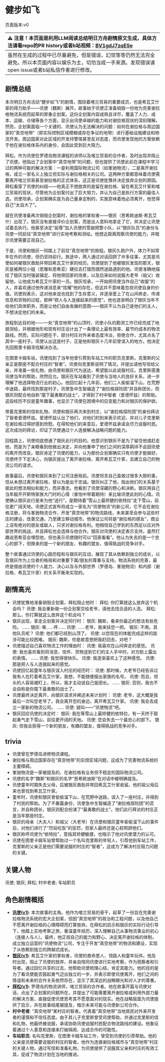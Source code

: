 # 健步如飞
页面版本:v0
 

| :warning: 注意！本页面是利用LLM阅读总结明日方舟剧情原文生成，具体方法请看repo的PR history或者b站视频：[BV1gdJ7zqESe](https://www.bilibili.com/video/BV1gdJ7zqESe/)         |
|:----------------------------|
| 虽然在生成的过程中已尽量避免，但是错误，幻觉等等仍然无法完全避免。所以本页面内容以娱乐为主，切勿当成一手来源。发现错误请open issue或者b站私信作者进行修改。|



## 剧情总结
本次明日方舟活动“健步如飞”的剧情，围绕着喀兰贸易的重要成员，也是希瓦艾什家的得力助手——讯使（魏斯）展开。故事始于讯使正准备销毁一份他为完善谢拉格物流系统而起草的厚重企划案。这份企划案内容成熟且详尽，覆盖了人力、成本、运输、仓储等各个方面，显示出讯使卓越的能力和对谢拉格现状的深刻理解。然而，企划案面临一个关键的、讯使认为无法解决的问题：如何在谢拉格与周边国家的“真空地带”（即实际控制区域模糊或存在争议的地带）进行基础设施建设和物流开发。周边国家对此区域的开发持警惕甚至反对态度，而讯使发现他的方案依赖于他在谢拉格体系内的身份，会因此受到巨大阻力。

拜松，作为讯使在罗德岛物流课程的讲师以及喀兰贸易的合作者，及时出现并阻止了讯使。他指出了企划案中“真空地带”的问题，但也提供了讯使此前在课程中学习过的两种可能的解决方案：一是利用国际物流公司（如峯驰物流），二是离开谢拉格，成立一家名义上独立但实际与谢拉格相关的公司。这两种方案都意味着讯使需要离开喀兰贸易甚至谢拉格的正式体系，这正是讯使犹豫并决定放弃企划的原因。拜松看穿了讯使的纠结——他真正不想放弃的是留在谢拉格、留在希瓦艾什家和喀兰贸易的现状，尽管他为企划案付出了巨大努力，并认为自己是执行方案的最佳人选。讯使坦承，企划案确实是为自己量身定制的，实施意味着他必须离开，他觉得自己“太自大了”。

就在讯使准备再次销毁企划案时，谢拉格的掌权者——银灰（恩希欧迪斯·希瓦艾什）出现了。银灰没有直接评价企划案，而是出人意料地拿走了它，并决定让讯使试着去执行。他甚至决定“屈尊”加入讯使的雪崩预警小队，以“银灰队员”的身份与讯使一同前往“真空地带”进行实地考察和测绘。他想近距离观察讯使的能力，并暗示讯使需要正视自己。

于是，讯使和银灰一同踏上了前往“真空地带”的旅程。银灰久疏户外，体力不如常年在外的讯使，但仍坚持前行。旅途中，两人通过对话回顾了许多往事，尤其是讯使如何被银灰救助并带回希瓦艾什家的经历。讯使提到了他被银灰发现的那天，银灰是被两位小姐（恩雅和恩希亚）硬拉去打猎而偶然迷路遇到的他。讯使准确地描绘了银灰当时强装镇定、将他带回家的场景，以及后来如何说服大老爷（祖父）收留他，让他成为希瓦艾什家的一员。银灰坦承，一开始把讯使当作自己“收服”的人，并喜欢通过他传递消息来“炫耀”他的存在，但这并不意味着忽视讯使自身的价值。讯使则表示，这对他来说也找到了生存意义，并逐渐爱上了在山间奔走、传递信息和货物的过程，那种“把人与人连接起来的感觉”。他也逐渐明白了银灰当年不给他们具体职务，而是让他们自由发展的意图——银灰不认为自己是他们的主人，不想决定他们的未来。

旅程到达目的地——一处“真空地带”的山顶时，讯使小队的勘测工作已经完成了地貌测绘，并根据地形和现有村庄设计出了一条理论上最有效率、最节约成本的物流路线。然而，实际问题在于，部分村庄对外来者态度冷淡，拒绝合作，尤其点名了其中一座村子。讯使认出这座村子，正是他和银灰十几年前曾误入的地方。他决定先回图里卡姆寻找解决办法。

在图里卡姆车站，讯使找到了当年他曾引荐到车站工作的职员克里斯。克里斯的父亲正是那座不配合村庄的“智者”。讯使向克里斯说明了情况，并提出请他写信给父亲，并准备一些礼物，由讯使和银灰代为送达，希望能以此说服村庄。克里斯感激讯使当年的帮助，欣然应允。银灰在车站看到了讯使与当地人的良好关系，进一步理解了他选择物流行业的初心。他回忆起十几年前，他们二人偷偷溜下山，在荒野中迷路，最终找到那座村子，讯使急中生智编造了“谢拉格探险团”并自称团长，而银灰则配合地自称“麾下最勇敢的战士”，才得到了村中智者（爱德怀兹）的帮助。这段经历不仅是童年趣事，也显示了讯使在困境中的应变能力和对银灰的保护欲。

带着克里斯的信和礼物，讯使和银灰再次来到村庄，以“谢拉格探险团”的身份拜访了智者爱德怀兹。爱德怀兹认出了他们，对他们的到来表示欢迎，并对儿子克里斯在谢拉格过得好感到欣慰。在得知他们的来意后，爱德怀兹承诺会尽力说服村民。这次成功的拜访，印证了讯使通过个人连接解决战略问题的能力。

回程路上，讯使彻底想通了银灰此行的目的。他意识到银灰不是为了留住他或赶走他，而是为了亲眼看到他做出决定，并向他重申了他们之间的深厚羁绊不会因讯使的离开而改变。银灰肯定了讯使的能力，认为那份企划案确实只有讯使才能做好。讯使终于下定决心，向银灰提出了离开谢拉格、离开希瓦艾什家，去建立自己的物流公司的请求。

故事最后，讯使和银灰来到了公司注册局前。讯使坦言自己虽做过很多大胆的事，但从未想过离开谢拉格，曾以为是出于忠诚。银灰纠正了他，指出他们的关系基于彼此的想法相似和能力，而非愚忠。他看到了讯使深藏的野心和决断。银灰用自己当年敲开开斯特家族大门时的心情（害怕中带着期待）来比喻讯使此刻的心情。讯使确认银灰此行是来为他“送行”，是期待着“雪山上最矫健的依特拉”走下雪山，前往更广阔天地。讯使正式宣布将成立一家名为“讯使物流”的新公司，它不会在谢拉格注册，将与峯驰物流合作，开发“真空地带”的物流路线，未来甚至会参与这些村庄的建设，改善交通，乃至建立移动城市。他保证公司将是“谢拉格的朋友”，商业上没有绝对的朋友或敌人，只求对谢拉格有利。他相信自己学到的东西足以应对外部世界的挑战，并且拜松也会选择与他合作。银灰对讯使的决定表示支持，虽然打趣说恩希亚会埋怨他，但也表示讯使随时可以“回家看看”。他认为失去的是一个忠心的部下，但换来的是一个新的朋友、有趣的盟友、值得挑战的竞争对手。

整个故事通过讯使的心路历程和与银灰的互动，展现了其从依赖到独立的成长，以及银灰作为上位者的格局和对重要下属/朋友的尊重与支持。物流系统的完善，最终是借由讯使的个人能力、决心以及与外部世界（罗德岛、峯驰物流）和内部（谢拉格、希瓦艾什家）的关系平衡来实现的。
## 剧情高光
- 讯使犹豫地准备销毁企划案，拜松阻止他时：
  拜松: 你打算就这么放弃这个机会吗？
  讯使: 我会重新做一份企划案交给老爷，请他去找合适的人选。
  拜松: 那么，你打算就这么放弃这个机会吗？
- 银灰出现，拿走企划案并决定同行时：
  银灰: 魏斯，看来你最近的想法有些危险。
  ......
  银灰: 嘶......呼......
  讯使: ......老爷，我来扶您一把。
  银灰: 不用。其他队员呢？
  讯使: 他们都已经到山顶了。
  讯使: 以您现在的体能完成这样的跋涉可能比较困难。
  银灰: 魏斯，你是故意想把我赶回去，对吧？
- 讯使描述自己喜欢物流工作的理由时：
  讯使: 我喜欢在山间奔走的感觉。
  讯使: 我也喜欢看到将消息、信件、货物送到它们的主人手中时，对方脸上露出的表情。
  ......
  讯使: 我觉得很快乐。
  讯使: 我逐渐喜欢上了这种感觉。
  讯使: 那是把人与人连接起来的感觉。
- 讯使回忆起童年与银灰误入村庄的经历时：
  讯使: 那时候，大老爷已经告诉过我有人在盯着希瓦艾什家，我想，不能随便报出家族的名号。
  讯使: 而且，领头的人容易被盯上，所以，我才主动说自己是团长。
  ......
  银灰: 否则，我也不会自称是你麾下最勇敢的战士了。
- 讯使最终决定离开，向银灰请求并阐述未来计划时：
  讯使: 老爷，这大概是我最后一次叫您老爷了。我会离开您的身边，离开希瓦艾什家。
  讯使: 我会去成立一家新的物流公司。
  ......
  讯使: 就叫——“讯使物流”吧。
- 银灰回应讯使的决定时：
  银灰: 我在等雪山上最矫健的依特拉，有一天终于鼓起勇气走下雪山，前往更开阔的天地。
  讯使: 您会失去一个最忠心的部下。
  银灰: 但我会获得一个新的朋友，有趣的盟友，值得挑战的竞争对手。
## trivia
- 讯使曾在罗德岛进修物流课程。
- 谢拉格与周边国家存在“真空地带”的实控区域问题，这成为了完善物流系统的主要障碍。
- 峯驰物流是一家被提及的、在谢拉格有业务但不稳定的国际物流公司。
- 讯使的名字“魏斯”和银灰的名字“恩希欧迪斯”在对话中被明确提及。
- 讯使童年时期失去父母，后被银灰救助并带回希瓦艾什家收留。他的祖父母后来也曾找到希瓦艾什家。
- 童年时，讯使和银灰曾偷偷溜下山，在荒野中迷路，误入了一座村庄，并得到了村民的帮助。为了不暴露身份，讯使急中生智编造了“谢拉格探险团”的谎言，并自称团长，银灰则配合扮演了“最勇敢的战士”。他们此行拜访的村庄正是当年那座村庄。
- 银灰的母亲（大夫人）和祖父（大老爷）在讯使和银灰童年偷偷溜下山的事件后，对他们进行了“罚站吃饭”的惩罚，但家人最终还是心软照顾他们。
- 银灰称呼讯使为“依特拉”，意指其矫健敏捷，也暗示了他对讯使潜力的认可。
- 讯使在图里卡姆车站曾帮助过一个名叫克里斯的年轻人，引荐他到车站工作，克里斯的父亲正是他们需要说服的村庄的“智者”，这成为了解决村庄阻力问题的关键。
## 关键人物
讯使; 银灰; 拜松; 村中老者; 车站职员
## 角色剧情概括
-   **[讯使](../char_v3/char_198_blackd.md)([v1](../chars/char_198_blackd.md))**: 本次故事的主角。他作为喀兰贸易的骨干，起草了一份旨在完善谢拉格物流系统的宏大企划案，但因“真空地带”的政治和工程问题，以及他自己不愿离开谢拉格的心理障碍而打算放弃。在拜松的启示和银灰的实际行动引导下，他踏上实地考察之旅，重温童年经历，深入理解自己从事物流事业的初心（连接人与人）。最终，他正视自己的能力和野心，决定离开谢拉格的体制，成立独立运营的“讯使物流”公司，专注于开发“真空地带”的物流和建设，实现了从依赖到独立的跨越式成长。
-   **[银灰](../char_v3/char_172_svrash.md)([v1](../chars/char_172_svrash.md))**: 希瓦艾什家的掌权者，讯使的救命恩人、领路人和童年玩伴。他及时出现，阻止了讯使的放弃，并亲自陪同讯使进行实地考察，作为观察者和引导者。通过回忆共享的过去，他帮助讯使梳理心结，肯定其能力。他的目的是为了看讯使能否鼓起勇气迈出独立的一步，并表示即使讯使离开，他们之间的情谊和未来的合作关系依然存在，显示了其深远的战略眼光和对人才的尊重。
-   **[拜松](../char_v3/char_325_bison.md)([v1](../chars/char_325_bison.md))**: 罗德岛的物流讲师，喀兰贸易的合作者。他在故事开篇与讯使对话，点出了企划案的问题所在，并提出了可能需要离开谢拉格或利用外部力量的解决方案，直接促使讯使思考其不愿意面对的现实。他在战略层面为讯使提供了启示，并在故事结尾被提及，暗示未来可能与讯使新公司合作。
-   **村中老者**: “真空地带”某村庄的智者。代表着“真空地带”当地居民对外来开发者的谨慎和不信任态度。由于其儿子克里斯曾受讯使帮助，并通过克里斯的信和礼物，他最终被说服，承诺协助讯使说服村民配合物流路线的建设。他象征着通过个人善意和连接来打破隔阂、达成合作的可能性。
-   **车站职员**: 名叫克里斯，在图里卡姆车站工作，曾受到讯使的引荐帮助。他的父亲是讯使需要说服的村庄的智者。他作为连接谢拉格城市与“真空地带”村庄的关键人物，通过写信和准备礼物，为讯使提供了说服其父亲和村庄的有效工具，促成了物流计划在当地的推进。